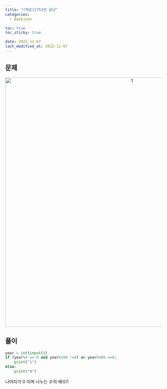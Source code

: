 ```yaml
---
title: "[백준]2753번 윤년"
categories: 
  - Baekjoon

toc: true
toc_sticky: true

date: 2022-12-07
last_modified_at: 2022-12-07 
---
```

## 문제
<p align="center">
<img width="800" alt="1" src="https://user-images.githubusercontent.com/111734605/206146571-c157dda0-dd93-4ba5-9b78-cc99b2a41d43.png">
</p>

## 풀이
```python
year = int(input())
if (year%4 == 0 and year%100 !=0) or year%400 ==0:
    print("1")
else:
    print("0")
```
나머지가 0 이며 나누는 수의 배수!!
